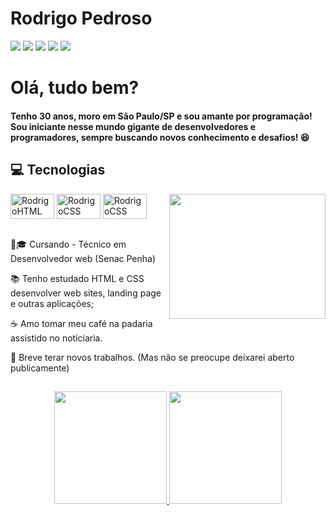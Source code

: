 # Rodrigo Pedroso
<div> 
    <a href="https://github.com/R0drigo-Pedroso">
    <a href="https://www.instagram.com/rodrigo.pedros0/" target="_blank"><img src="https://img.shields.io/badge/Instagram-E4405F?style=for-the-badge&logo=instagram&logoColor=white" target="_blank"></a>
   <a href="https://discord.com/channels/@me" target="_blank"><img src="https://img.shields.io/badge/Discord-7289DA?style=for-the-badge&logo=discord&logoColor=white" target="_blank"></a> 
    <a href = "mailto:rodrigo.pedroso@live.com"><img src="https://img.shields.io/badge/Microsoft_Outlook-0078D4?style=for-the-badge&logo=microsoft-outlook&logoColor=white"></a>
    <a href="https://www.linkedin.com/in/rodrig0pedros0/" target="_blank"><img src="https://img.shields.io/badge/-LinkedIn-%230077B5?style=for-the-badge&logo=linkedin&logoColor=white" target="_blank"></a> 
        <a href="https://api.whatsapp.com/send?phone=5511987618534" target="_blank"><img src="https://img.shields.io/badge/WhatsApp-25D366?style=for-the-badge&logo=whatsapp&logoColor=white"></a> 
</div>
  
  # Olá, tudo bem?
  #### Tenho 30 anos, moro em São Paulo/SP e sou amante por programação! Sou iniciante nesse mundo gigante de desenvolvedores e programadores, sempre buscando novos conhecimento e desafios! 😆
  
  ##

<div style="display: inline_block">
    
  ## 💻 Tecnologias 
  
  <!--<img align="center" alt="Rodrigo-Js" height="30" width="40" src="https://raw.githubusercontent.com/devicons/devicon/master/icons/javascript/javascript-plain.svg">-->
  <!--<img align="center" alt="Rodrigo-React" height="30" width="40" src="https://raw.githubusercontent.com/devicons/devicon/master/icons/react/react-original.svg">-->
  <img align="center" alt="RodrigoHTML" height="40" width="70" src="https://cdn.jsdelivr.net/gh/devicons/devicon/icons/html5/html5-original.svg">
  <img align="center" alt="RodrigoCSS" height="40" width="70" src="https://cdn.jsdelivr.net/gh/devicons/devicon/icons/css3/css3-original.svg"> 
    <img align="right" src="https://media.giphy.com/media/jNkPN2fBWFeX9ZtldB/giphy.gif" width="250" height="200"/>
  <img align="center" alt="RodrigoCSS" height="40" width="70" src="https://cdn.jsdelivr.net/gh/devicons/devicon/icons/git/git-original.svg">
  
</div>
  <br>
    
  👨🎓 Cursando - Técnico em Desenvolvedor web (Senac Penha)
                                                                                        
  📚 Tenho estudado HTML e CSS desenvolver web sites, landing page e outras aplicações;
  
  ☕ Amo tomar meu café na padaria assistido no noticiaria.
  
  💼 Breve terar novos trabalhos. (Mas não se preocupe deixarei aberto publicamente)
    

##
 
<div align="center">
  <a href="https://github.com/R0drigo-Pedroso">
  <img height="180em" src="https://github-readme-stats.vercel.app/api?username=R0drigo-Pedroso&show_icons=true&theme=react&include_all_commits=true&count_private=true"/>
  <img height="180em" src="https://github-readme-stats.vercel.app/api/top-langs/?username=R0drigo-Pedroso&layout=compact&langs_count=7&theme=react"/>  
</div>
    
##
